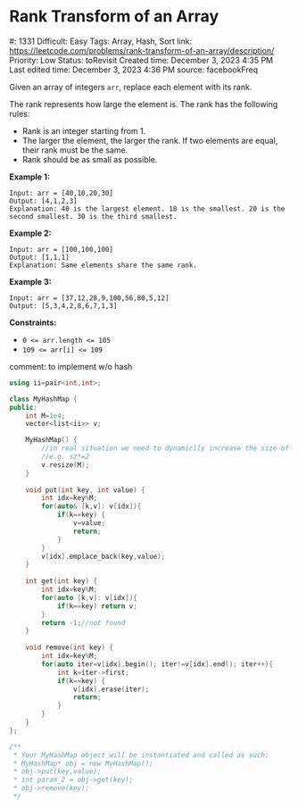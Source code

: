# Rank Transform of an Array

#: 1331
Difficult: Easy
Tags: Array, Hash, Sort
link: https://leetcode.com/problems/rank-transform-of-an-array/description/
Priority: Low
Status: toRevisit
Created time: December 3, 2023 4:35 PM
Last edited time: December 3, 2023 4:36 PM
source: facebookFreq

Given an array of integers `arr`, replace each element with its rank.

The rank represents how large the element is. The rank has the following rules:

- Rank is an integer starting from 1.
- The larger the element, the larger the rank. If two elements are equal, their rank must be the same.
- Rank should be as small as possible.

**Example 1:**

```
Input: arr = [40,10,20,30]
Output: [4,1,2,3]
Explanation: 40 is the largest element. 10 is the smallest. 20 is the second smallest. 30 is the third smallest.
```

**Example 2:**

```
Input: arr = [100,100,100]
Output: [1,1,1]
Explanation: Same elements share the same rank.

```

**Example 3:**

```
Input: arr = [37,12,28,9,100,56,80,5,12]
Output: [5,3,4,2,8,6,7,1,3]

```

**Constraints:**

- `0 <= arr.length <= 105`
- `109 <= arr[i] <= 109`

comment: to implement w/o hash

```cpp
using ii=pair<int,int>;

class MyHashMap {
public:
    int M=1e4;
    vector<list<ii>> v;

    MyHashMap() {
        //in real situation we need to dynamiclly increase the size of v
        //e.g. sz*=2
        v.resize(M);
    }
    
    void put(int key, int value) {
        int idx=key%M;
        for(auto& [k,v]: v[idx]){
            if(k==key) {
                v=value; 
                return;
            }
        }
        v[idx].emplace_back(key,value);
    }
    
    int get(int key) {
        int idx=key%M;
        for(auto [k,v]: v[idx]){
            if(k==key) return v;
        }
        return -1;//not found
    }
    
    void remove(int key) {
        int idx=key%M;
        for(auto iter=v[idx].begin(); iter!=v[idx].end(); iter++){
            int k=iter->first;
            if(k==key) {
                v[idx].erase(iter);
                return;
            }
        }
    }
};

/**
 * Your MyHashMap object will be instantiated and called as such:
 * MyHashMap* obj = new MyHashMap();
 * obj->put(key,value);
 * int param_2 = obj->get(key);
 * obj->remove(key);
 */
```